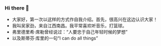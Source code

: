 ### Hi there 👋

- 大家好，第一次以这样的方式作自我介绍。首先，很高兴在这边认识大家！
- 我叫吴家劲，来自江西南昌。我平常喜欢听音乐，打篮球。
- 弗里德里希·席勒曾经说过：“人要忠于自己年轻时候的梦想”
- 以及斯蒂芬·库里的一句“I can do all things”

